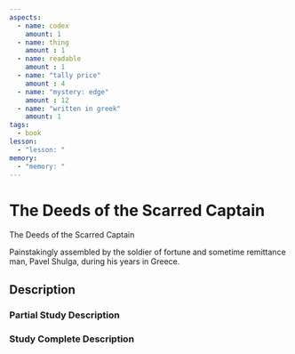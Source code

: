 ```yaml
---
aspects: 
  - name: codex
    amount: 1
  - name: thing
    amount : 1
  - name: readable
    amount : 1
  - name: "tally price"
    amount : 4
  - name: "mystery: edge"
    amount : 12
  - name: "written in greek"
    amount: 1
tags:
  - book
lesson:
  - "lesson: "
memory:
  - "memory: "
---
```


# The Deeds of the Scarred Captain
The Deeds of the Scarred Captain

Painstakingly assembled by the soldier of fortune and sometime remittance man, Pavel Shulga, during his years in Greece.
## Description

### Partial Study Description

### Study Complete Description
